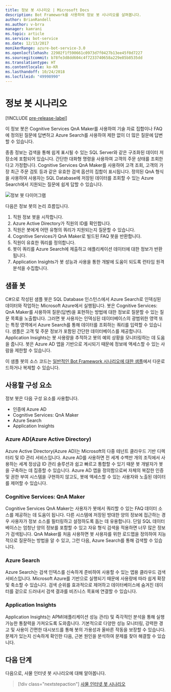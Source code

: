 ```yaml
---
title: 정보 봇 시나리오 | Microsoft Docs
description: Bot Framework를 사용하여 정보 봇 시나리오를 살펴봅니다.
author: BrianRandell
ms.author: v-brra
manager: kamrani
ms.topic: article
ms.service: bot-service
ms.date: 12/13/2017
monikerRange: azure-bot-service-3.0
ms.openlocfilehash: 22902f1f590661c0973d7f0427b13ee45f0d7227
ms.sourcegitcommit: b78fe3d8dd604c4f7233740658a229e85b8535dd
ms.translationtype: HT
ms.contentlocale: ko-KR
ms.lasthandoff: 10/24/2018
ms.locfileid: "49998990"
---
```

# <a name="information-bot-scenario"></a>정보 봇 시나리오

[!INCLUDE [pre-release-label](includes/pre-release-label-v3.md)]

이 정보 봇은 Cognitive Services QnA Maker를 사용하여 기술 자료 집합이나 FAQ에 정의된 질문에 답변하고 Azure Search를 사용하여 제한 없이 더 많은 질문에 답변할 수 있습니다.

종종 정보는 검색을 통해 쉽게 표시될 수 있는 SQL Server와 같은 구조화된 데이터 저장소에 포함되어 있습니다. 간단한 대화형 명령을 사용하여 고객의 주문 상태를 조회한다고 가정합니다. Cognitive Services QnA Maker를 사용하여 고객 조회, 고객의 가장 최근 주문 검토 등과 같은 유효한 검색 옵션의 집합이 표시됩니다. 정의된 QnA 형식을 사용하여 사용자는 SQL Database에 저장된 데이터를 조회할 수 있는 Azure Search에서 지원되는 질문에 쉽게 답할 수 있습니다.

![정보 봇 다이어그램](~/media/scenarios/bot-service-scenario-informational-bot.png)

다음은 정보 봇의 논리 흐름입니다.

1. 직원 정보 봇을 시작합니다.
2. Azure Active Directory가 직원의 ID를 확인합니다.
3. 직원은 봇에게 어떤 유형의 쿼리가 지원되는지 질문할 수 있습니다.
4. Cognitive Services가 QnA Maker로 빌드된 FAQ 봇을 반환합니다.
5. 직원이 유효한 쿼리를 정의합니다.
6. 봇이 쿼리를 Azure Search에 제출하고 애플리케이션 데이터에 대한 정보가 반환됩니다.
7. Application Insights가 봇 성능과 사용을 통한 개발에 도움이 되도록 런타임 원격 분석을 수집합니다.

## <a name="sample-bot"></a>샘플 봇
C#으로 작성된 샘플 봇은 SQL Database 인스턴스에서 Azure Search로 인덱싱된 데이터와 작업하는 Microsoft Azure에서 실행됩니다. 봇은 Cognitive Services: QnA Maker를 사용하여 질문(답변)을 표현하는 방법에 대한 정보로 질문할 수 있는 질문 목록을 노출합니다. 그러면 봇 사용자는 인덱싱된 데이터베이스의 광범위한 영역 또는 특정 영역에서 Azure Search를 통해 데이터를 조회하는 쿼리를 입력할 수 있습니다. 샘플은 고객 및 주문 정보가 포함된 간단한 데이터베이스를 제공합니다. Application Insights는 봇 사용량을 추적하고 봇의 예외 상황을 모니터링하는 데 도움을 줍니다. 봇은 Azure AD 앱을 기반으로 게시되기 때문에 정보에 액세스할 수 있는 사람을 제한할 수 있습니다.

이 샘플 봇의 소스 코드는 [일반적인 Bot Framework 시나리오에 대한 샘플](https://aka.ms/bot/scenarios)에서 다운로드하거나 복제할 수 있습니다.

## <a name="components-youll-use"></a>사용할 구성 요소
정보 봇은 다음 구성 요소를 사용합니다.
-   인증에 Azure AD
-   Cognitive Services: QnA Maker
-   Azure Search
-   Application Insights

### <a name="azure-active-directory-azure-ad"></a>Azure AD(Azure Active Directory)
Azure Active Directory(Azure AD)는 Microsoft의 다중 테넌트 클라우드 기반 디렉터리 및 ID 관리 서비스입니다. Azure AD를 사용하면 전 세계 수백만 개의 조직에서 사용하는 세계 정상급 ID 관리 솔루션과 쉽고 빠르고 통합할 수 있기 때문 봇 개발자가 봇을 구축하는 데 집중할 수 있습니다. Azure AD 앱을 정의함으로써 자체의 복잡한 인증 및 권한 부여 시스템을 구현하지 않고도, 봇에 액세스할 수 있는 사용자와 노출된 데이터를 제어할 수 있습니다.

### <a name="cognitive-services-qna-maker"></a>Cognitive Services: QnA Maker
Cognitive Services QnA Maker는 사용자가 봇에서 쿼리할 수 있는 FAQ 데이터 소스를 제공하는 데 도움이 됩니다. 다른 시스템에 저장된 방대한 양의 정보에 접근하는 경우 사용자가 정보 소스를 필터링하고 설정하도록 돕는 데 유용합니다. 단일 SQL 데이터베이스는 엄청난 양의 정보를 포함할 수 있고 자유 형식 검색을 적용하면 너무 많은 정보가 검색됩니다. QnA Maker를 처음 사용하면 봇 사용자를 위한 로드맵을 정의하여 지능적으로 질문하는 방법을 알 수 있고, 그런 다음, Azure Search를 통해 검색할 수 있습니다.

### <a name="azure-search"></a>Azure Search
Azure Search는 검색 인덱스를 신속하게 준비하여 사용할 수 있는 앱용 클라우드 검색 서비스입니다. Microsoft Azure를 기반으로 실행되기 때문에 사용량에 따라 쉽게 확장 및 축소할 수 있습니다. 검색 순위를 효과적으로 제어하고 데이터베이스에 숨겨진 데이터를 겉으로 드러내서 검색 결과를 비즈니스 목표에 연결할 수 있습니다.

### <a name="application-insights"></a>Application Insights
Application Insights는 APM(애플리케이션 성능 관리) 및 즉각적인 분석을 통해 실행 가능한 통찰력을 가져오도록 도와줍니다. 기본적으로 다양한 성능 모니터링, 강력한 경고 및 사용이 간편한 대시보드를 통해 봇의 가용성과 올바른 작동을 보장할 수 있습니다. 문제가 있는지 신속하게 확인한 다음, 근본 원인을 분석하여 문제를 찾아 해결할 수 있습니다.

## <a name="next-steps"></a>다음 단계
다음으로, 사물 인터넷 봇 시나리오에 대해 알아봅니다.

> [!div class="nextstepaction"]
> [사물 인터넷 봇 시나리오](bot-service-scenario-internet-things.md)
